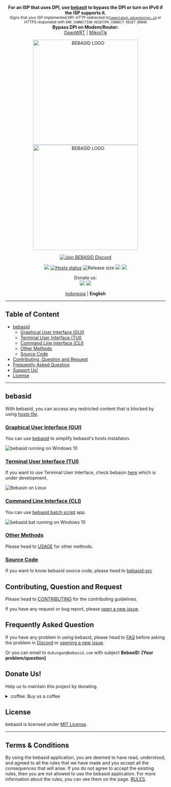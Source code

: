 <p align="center">
    <b>For an ISP that uses DPI, use <a href="https://github.com/bebasid/bebasit">bebasit</a> to bypass the DPI or turn on IPv6 if the ISP supports it.</b>
    <br><sup>Signs that your ISP implemented DPI: HTTP redirected to<code><a href="http://lamanlabuh.aduankonten.id" target="_blank">lamanlabuh.aduankonten.id</a></code> or HTTPS responded with <code>ERR_CONNECTION_RESET</code>/<code>PR_CONNECT_RESET_ERROR</code></sup><br>
    <b>Bypass DPI on Modem/Router:</b><br>
    <a href="https://github.com/bebasid/bebasit/blob/master/docs/openwrt-tutorial.en.md">OpenWRT</a> |
    <a href="https://github.com/bebasid/bebasit/blob/master/docs/mikrotik-tutorial.en.md">MikroTik</a>
</p>
<p align="center">
    <img src="https://github.com/bebasid/bebasid/blob/master/dev/resources/logo-black.png#gh-light-mode-only" alt="BEBASID LOGO" width="330">
    <img src="https://github.com/bebasid/bebasid/blob/master/dev/resources/logo.png#gh-dark-mode-only" alt="BEBASID LOGO" width="330">
</p>
<p align="center">
<a href="https://discord.gg/EKrxZyu"><img src="https://discordapp.com/api/guilds/630415907021389825/widget.png?style=banner2" alt="Join BEBASID Discord"></a>
 </p>
<p align="center">
    <a href="#"><img src="https://img.shields.io/static/v1?label=year%20released:&message=2019&color=yellowgreen&style=plastic%22"></a>
    <a href="https://github.com/bebasid/bebasid/actions?query=workflow%3AValidate"><img src="https://img.shields.io/github/actions/workflow/status/bebasid/bebasid/validate.yml?branch=master&logo=github&logoColor=fff&label=validation" alt="Hosts status"></a>
    <img src="https://img.shields.io/github/size/bebasid/bebasid/releases/hosts.svg?label=size" alt="Release size">
    <a href="#"><img src="https://hits.seeyoufarm.com/api/count/incr/badge.svg?url=https%3A%2F%2Fgithub.com%2Fbebasid%2Fbebasid_fGHyh&count_bg=%234572CD&title_bg=%23555555&icon_color=%23E7E7E7&title=watchers%3A+%28today%2Ftotal%29&edge_flat=false"/></a>
    <a href="https://github.com/bebasid/bebasid/blob/master/LICENSE"><img src="https://img.shields.io/badge/license-MIT-green"></a>
</p>
<p align="center">Donate us:</br>
<a href="https://trakteer.id/bebasidbykini"><img src="https://img.shields.io/static/v1?label=Trakteer&message=bebasidbykini&color=C02433"></a>
<a href="https://saweria.co/bebasid"><img src="https://img.shields.io/static/v1?label=Saweria&message=bebasid&color=FAAE2B"></a>
 </p>
<p align="center">
    <a href="README.md">Indonesia</a> | <b>English</b>
</p>

---

## Table of Content

- [bebasid](#bebasid)
  - [Graphical User Interface (GUI)](#graphical-user-interface-gui)
  - [Terminal User Interface (TUI)](#terminal-user-interface-tui)
  - [Command Line Interface (CLI)](#command-line-interface-cli)
  - [Other Methods](#other-methods)
  - [Source Code](#source-code)
- [Contributing, Question and Request](#contributing-question-and-request)
- [Frequently Asked Question](#frequently-asked-question)
- [Support Us!](#donate-us)
- [License](#license)

---

## bebasid

With bebasid, you can access any restricted content that is blocked by using [_hosts file_](<https://en.wikipedia.org/wiki/Hosts_(file)>).

### <ins>Graphical User Interface (GUI)</ins>

You can use [bebasid](https://github.com/bebasid/bebasid/releases/tag/v1.1) to simplify bebasid's hosts installaton.

![bebasid running on Windows 10](https://i.imgur.com/Bcq0rgm.png)

### <ins>Terminal User Interface (TUI)</ins>

If you want to use Terminal User Interface, check bebasin [here](https://github.com/mochidaz/bebasin) which is under development.

![Bebasin on Linux](https://i.imgur.com/qwHji4w.png)

### <ins>Command Line Interface (CLI)</ins>

You can use [bebasid batch script](https://github.com/bebasid/bebasid/releases/tag/v1.1) app.

![bebasid.bat running on Windows 10](https://i.imgur.com/CrnySId.png)

### <ins>Other Methods</ins>

Please head to [USAGE](https://github.com/bebasid/bebasid/blob/master/dev/readme/USAGE.en.md) for other methods.

### <ins>Source Code</ins>

If you want to know bebasid source code, please head to [bebasid-src](https://github.com/bebasid/bebasid-src)

## Contributing, Question and Request

Please head to [CONTRIBUTING](https://github.com/bebasid/bebasid/blob/master/CONTRIBUTING.md) for the contributing guidelines.

If you have any request or bug report, please [open a new issue](https://github.com/bebasid/bebasid/issues/new/choose).

## Frequently Asked Question

If you have any problem in using bebasid, please head to [FAQ](https://github.com/bebasid/bebasid/blob/master/dev/readme/FAQ.md) before asking the problem in [Discord](https://discord.gg/EKrxZyu) or [opening a new issue](https://github.com/bebasid/bebasid/issues/new/choose).

Or you can email to `dukungan@bebasid.com` with subject **BebasID: [Your problem/question]**

## Donate Us!

Help us to maintain this project by donating.

<div>
<details>
 <summary>:coffee: Buy us a coffee</summary>

</br>

<a href="https://trakteer.id/bebasidbykini"><img src="https://img.shields.io/static/v1?label=Trakteer&message=bebasidbykini&color=C02433"></a>

<a href="https://saweria.co/bebasid"><img src="https://img.shields.io/static/v1?label=Saweria&message=bebasid&color=FAAE2B"></a>

</details>
</div>

## License

bebasid is licensed under [MIT License](https://github.com/bebasid/bebasid/blob/master/LICENSE).

---

## Terms & Conditions

By using the bebasid application, you are deemed to have read, understood, and agreed to all the rules that we have made and you accept all the consequences that will arise. If you do not agree to accept the existing rules, then you are not allowed to use the bebasid application. For more information about the rules, you can see them on the page. [RULES](https://github.com/bebasid/bebasid/blob/master/dev/readme/RULES.md).
